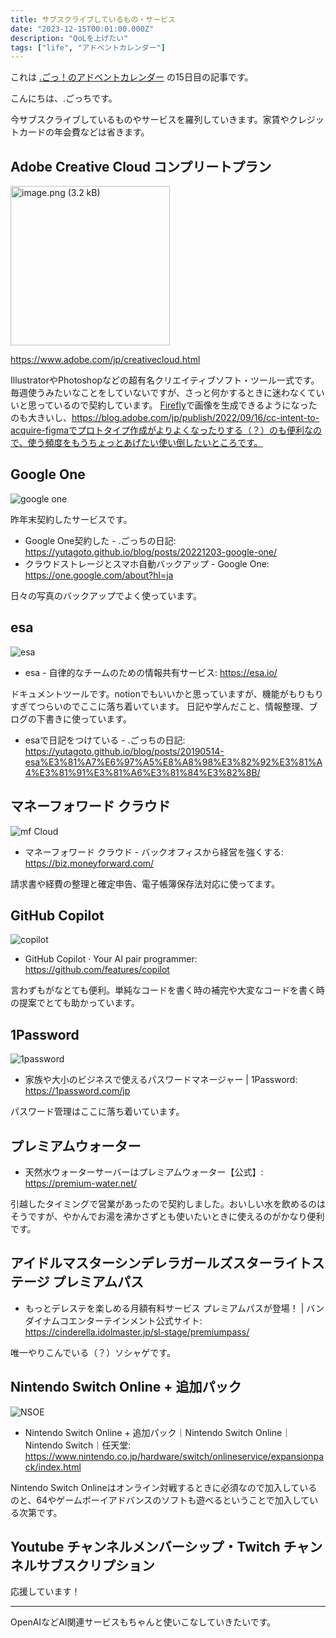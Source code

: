 ```yaml
---
title: サブスクライブしているもの・サービス
date: "2023-12-15T00:01:00.000Z"
description: "QoLを上げたい"
tags: ["life", "アドベントカレンダー"]
---
```


これは [.ごっ！のアドベントカレンダー](https://adventar.org/calendars/9122) の15日目の記事です。

こんにちは、.ごっちです。

今サブスクライブしているものやサービスを羅列していきます。家賃やクレジットカードの年会費などは省きます。

## Adobe Creative Cloud コンプリートプラン

<img width="255" alt="image.png (3.2 kB)" src="/blog/assets/images/posts/20231215-subscriptions/adobe-cc.png">

https://www.adobe.com/jp/creativecloud.html

IllustratorやPhotoshopなどの超有名クリエイティブソフト・ツール一式です。毎週使うみたいなことをしていないですが、さっと何かするときに迷わなくていいと思っているので契約しています。
[Firefly](https://firefly.adobe.com/)で画像を生成できるようになったのも大きいし、https://blog.adobe.com/jp/publish/2022/09/16/cc-intent-to-acquire-figmaでプロトタイプ作成がよりよくなったりする（？）のも便利なので、使う頻度をもうちょっとあげたい使い倒したいところです。

## Google One

![google one](/blog/assets/images/posts/20231215-subscriptions/google-one.png)

昨年末契約したサービスです。

- Google One契約した - .ごっちの日記: https://yutagoto.github.io/blog/posts/20221203-google-one/
- クラウドストレージとスマホ自動バックアップ - Google One: https://one.google.com/about?hl=ja

日々の写真のバックアップでよく使っています。

## esa

![esa](/blog/assets/images/posts/20231215-subscriptions/esa.png)

- esa - 自律的なチームのための情報共有サービス: https://esa.io/

ドキュメントツールです。notionでもいいかと思っていますが、機能がもりもりすぎてつらいのでここに落ち着いています。
日記や学んだこと、情報整理、ブログの下書きに使っています。

- esaで日記をつけている - .ごっちの日記: https://yutagoto.github.io/blog/posts/20190514-esa%E3%81%A7%E6%97%A5%E8%A8%98%E3%82%92%E3%81%A4%E3%81%91%E3%81%A6%E3%81%84%E3%82%8B/

## マネーフォワード クラウド

![mf Cloud](/blog/assets/images/posts/20231215-subscriptions/mf-cloud.svg)

- マネーフォワード クラウド - バックオフィスから経営を強くする: https://biz.moneyforward.com/

請求書や経費の整理と確定申告、電子帳簿保存法対応に使ってます。

## GitHub Copilot

![copilot](/blog/assets/images/posts/20231215-subscriptions/copilot.png)

- GitHub Copilot · Your AI pair programmer: https://github.com/features/copilot

言わずもがなとても便利。単純なコードを書く時の補完や大変なコードを書く時の提案でとても助かっています。

## 1Password

![1password](/blog/assets/images/posts/20231215-subscriptions/1password.png)

- 家族や大小のビジネスで使えるパスワードマネージャー | 1Password: https://1password.com/jp

パスワード管理はここに落ち着いています。

## プレミアムウォーター

- 天然水ウォーターサーバーはプレミアムウォーター【公式】: https://premium-water.net/

引越したタイミングで営業があったので契約しました。おいしい水を飲めるのはそうですが、やかんでお湯を沸かさずとも使いたいときに使えるのがかなり便利です。

## アイドルマスターシンデレラガールズスターライトステージ プレミアムパス

- もっとデレステを楽しめる月額有料サービス プレミアムパスが登場！ | バンダイナムコエンターテインメント公式サイト: https://cinderella.idolmaster.jp/sl-stage/premiumpass/

唯一やりこんでいる（？）ソシャゲです。

## Nintendo Switch Online + 追加パック

![NSOE](/blog/assets/images/posts/20231215-subscriptions/nso-expansion.png)

- Nintendo Switch Online + 追加パック｜Nintendo Switch Online｜Nintendo Switch｜任天堂: https://www.nintendo.co.jp/hardware/switch/onlineservice/expansionpack/index.html

Nintendo Switch Onlineはオンライン対戦するときに必須なので加入しているのと、64やゲームボーイアドバンスのソフトも遊べるということで加入している次第です。

## Youtube チャンネルメンバーシップ・Twitch チャンネルサブスクリプション

応援しています！

---

OpenAIなどAI関連サービスもちゃんと使いこなしていきたいです。
